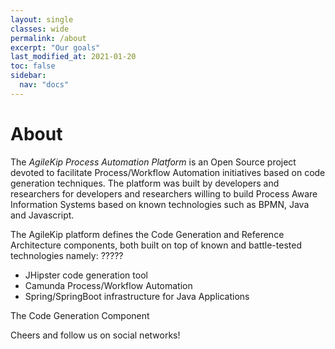 ```yaml
---
layout: single
classes: wide
permalink: /about
excerpt: "Our goals"
last_modified_at: 2021-01-20
toc: false
sidebar:
  nav: "docs"
---
```


# About

The _AgileKip Process Automation Platform_ is an Open Source project devoted to facilitate Process/Workflow Automation initiatives based on code generation techniques.
The platform was built by developers and researchers for developers and researchers willing to build Process Aware Information Systems based on known technologies such as BPMN, Java and Javascript.

The AgileKip platform defines the Code Generation and Reference Architecture components, both built on top of known and battle-tested technologies namely:
?????

- JHipster code generation tool
- Camunda Process/Workflow Automation
- Spring/SpringBoot infrastructure for Java Applications

The Code Generation Component

Cheers and follow us on social networks!

